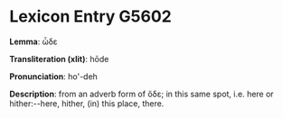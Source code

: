 # Lexicon Entry G5602

**Lemma**: ὧδε

**Transliteration (xlit)**: hōde

**Pronunciation**: ho'-deh

**Description**:
from an adverb form of ὅδε; in this same spot, i.e. here or hither:--here, hither, (in) this place, there.
